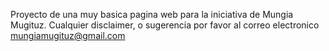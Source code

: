 Proyecto de una muy basica pagina web para la iniciativa de Mungia Mugituz. Cualquier disclaimer, o sugerencia por favor al correo electronico mungiamugituz@gmail.com
